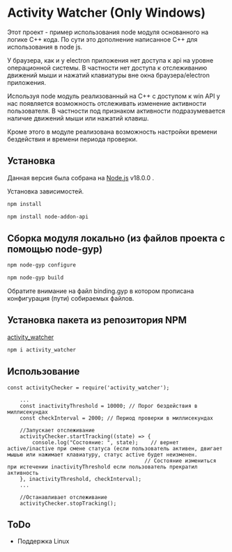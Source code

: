 # Activity Watcher (Only Windows)
Этот проект - пример использования node модуля основанного на логике C++ кода.
По сути это дополнение написанное С++ для использования в node js.

У браузера, как и у electron приложения нет доступа к api на уровне операционной системы. 
В частности нет доступа к отслеживанию движений мыши и нажатий клавиатуры вне окна браузера/electron приложения.

Используя node модуль реализованный на С++ с доступом к win API у нас появляется возможность отслеживать изменение активности пользователя.
В частности под признаком активности подразумевается наличие движений мыши или нажатий клавиш.

Кроме этого в модуле реализована возможность настройки времени бездействия и времени периода проверки.

## Установка

Данная версия была собрана на [Node.js](https://nodejs.org/) v18.0.0 .

Установка зависимостей.

```sh
npm install

npm install node-addon-api
```

## Сборка модуля локально (из файлов проекта с помощью node-gyp)
```sh
npm node-gyp configure

npm node-gyp build
```

Обратите внимание на файл binding.gyp в котором прописана конфигурация (пути) собираемых файлов.

## Установка пакета из репозитория NPM

[activity_watcher](https://www.npmjs.com/package/activity_watcher)

```sh
npm i activity_watcher
```

## Использование
```
const activityChecker = require('activity_watcher');

    ...
    сonst inactivityThreshold = 10000; // Порог бездействия в миллисекундах
    const checkInterval = 2000; // Период проверки в миллисекундах
    
    //Запускает отслеживание  
    activityChecker.startTracking((state) => {
        console.log("Состояние: ", state);    // вернет active/inactive при смене статуса (если пользователь активен, двигает мышью или нажимает клавиатуру, статус active будет неизменен.
                                            // Состояние измениться при истечении inactivityThreshold если пользователь прекратил активность
    }, inactivityThreshold, checkInterval);
    ...
    
    //Останавливает отслеживание
    activityChecker.stopTracking();
```

## ToDo

- Поддержка Linux
